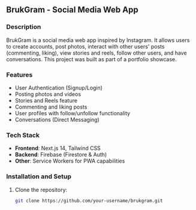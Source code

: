 ## BrukGram - Social Media Web App

### Description
BrukGram is a social media web app inspired by Instagram. It allows users to create accounts, post photos, interact with other users' posts (commenting, liking), view stories and reels, follow other users, and have conversations. This project was built as part of a portfolio showcase.

### Features
- User Authentication (Signup/Login)
- Posting photos and videos
- Stories and Reels feature
- Commenting and liking posts
- User profiles with follow/unfollow functionality
- Conversations (Direct Messaging)

### Tech Stack
- **Frontend**: Next.js 14, Tailwind CSS
- **Backend**: Firebase (Firestore & Auth)
- **Other**: Service Workers for PWA capabilities

### Installation and Setup
1. Clone the repository:
   ```bash
   git clone https://github.com/your-username/brukgram.git
